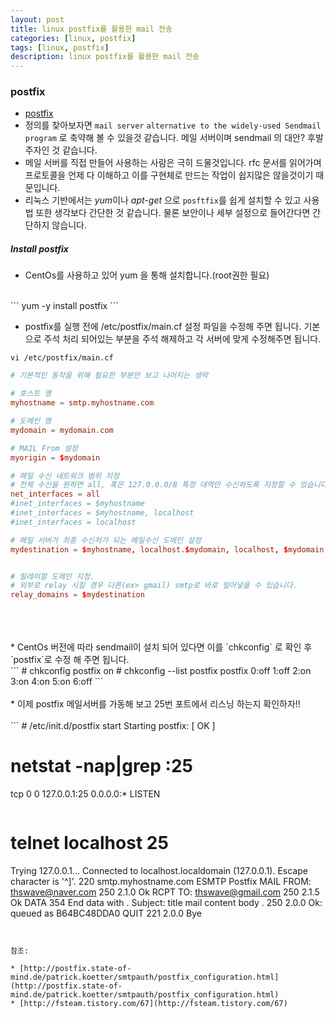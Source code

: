 ```yaml
---
layout: post
title: linux postfix를 활용한 mail 전송
categories: [linux, postfix]
tags: [linux, postfix]
description: linux postfix를 활용한 mail 전송
---
```


### postfix

* [postfix](http://www.postfix.org)
* 정의를 찾아보자면 `mail server` `alternative to the widely-used Sendmail program` 로 축약해 볼 수 있을것 같습니다. 메일 서버이며 sendmail 의 대안? 후발주자인 것 같습니다.
* 메일 서버를 직접 만들어 사용하는 사람은 극히 드물것입니다. rfc 문서를 읽어가며 프로토콜을 언제 다 이해하고 이를 구현체로 만드는 작업이 쉽지많은 않을것이기 때문입니다.
* 리눅스 기반에서는 *yum*이나 *apt-get* 으로 `posftfix`를 쉽게 설치할 수 있고 사용법 또한 생각보다 간단한 것 같습니다. 물론 보안이나 세부 설정으로 들어간다면 간단하지 않습니다.


##### Install postfix 

* CentOs를 사용하고 있어 yum 을 통해 설치합니다.(root권한 필요)
<br>
```
yum -y install postfix
```
<br>

* postfix를 실행 전에 /etc/postfix/main.cf 설정 파일을 수정해 주면 됩니다. 기본으로 주석 처리 되어있는 부분을 주석 해제하고 각 서버에 맞게 수정해주면 됩니다.

```
vi /etc/postfix/main.cf
```


```main.cf
# 기본적인 동작을 위해 필요한 부분만 보고 나머지는 생략

# 호스트 명 
myhostname = smtp.myhostname.com

# 도메인 명
mydomain = mydomain.com

# MAIL From 설정
myorigin = $mydomain

# 메일 수신 네트워크 범위 지정 
# 전체 수신을 원하면 all, 혹은 127.0.0.0/8 특정 대역만 수신하도록 지정할 수 있습니다.
net_interfaces = all
#inet_interfaces = $myhostname
#inet_interfaces = $myhostname, localhost
#inet_interfaces = localhost

# 메일 서버가 최종 수신처가 되는 메일수신 도메인 설정
mydestination = $myhostname, localhost.$mydomain, localhost, $mydomain


# 릴레이할 도메인 지정. 
# 외부로 relay 시킬 경우 다른(ex> gmail) smtp로 바로 밀어넣을 수 있습니다.
relay_domains = $mydestination
```
<br>
<br>
<br>
* CentOs 버전에 따라 sendmail이 설치 되어 있다면 이를 `chkconfig` 로 확인 후 `postfix`로 수정 해 주면 됩니다. 

<br>
```
# chkconfig postfix on
# chkconfig --list postfix
postfix         0:off   1:off   2:on    3:on    4:on    5:on    6:off
```
<br><br>
* 이제 postfix 메일서버를 가동해 보고 25번 포트에서 리스닝 하는지 확인하자!!
<br><br>
```
# /etc/init.d/postfix start
Starting postfix:                                          [  OK  ]


# netstat -nap|grep :25
tcp        0      0 127.0.0.1:25                0.0.0.0:*                   LISTEN
```

```
# telnet localhost 25
Trying 127.0.0.1...
Connected to localhost.localdomain (127.0.0.1).
Escape character is '^]'.
220 smtp.myhostname.com ESMTP Postfix
MAIL FROM: thswave@naver.com
250 2.1.0 Ok
RCPT TO: thswave@gmail.com
250 2.1.5 Ok
DATA
354 End data with <CR><LF>.<CR><LF>
Subject: title
mail content body
.
250 2.0.0 Ok: queued as B64BC48DDA0
QUIT
221 2.0.0 Bye
```


참조:

* [http://postfix.state-of-mind.de/patrick.koetter/smtpauth/postfix_configuration.html](http://postfix.state-of-mind.de/patrick.koetter/smtpauth/postfix_configuration.html)
* [http://fsteam.tistory.com/67](http://fsteam.tistory.com/67)